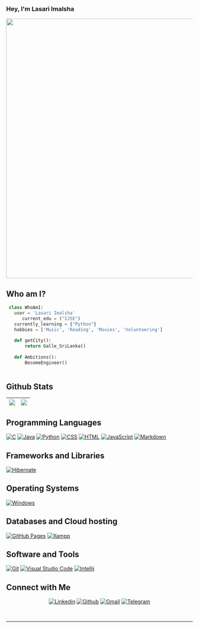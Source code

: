 ### Hey, I'm Lasari Imalsha 

<img src="https://media.giphy.com/media/L1R1tvI9svkIWwpVYr/giphy.gif" width="1300" height="700">

<br />

## Who am I?

 ```python
  class WhoAmI:
    user = 'Lasari Imalsha'
	   current_edu = ("IJSE")
    currently_learning = {"Python"}
    hobbies = ['Music', 'Reading', 'Movies', 'Volunteering']
	
	def getCity():
		return Galle_SriLanka()
	
	def Ambitions():
		BecomeEngineer()
		
 ```


## Github Stats

<img src="https://github-readme-stats.vercel.app/api?username=LasariImalsha&&show_icons=true&count_private=true&theme=github_dark">|<img src="https://github-readme-streak-stats.herokuapp.com/?user=LasariImalsha&theme=blueberry_duo"/>
|---|---|

## Programming Languages

<p>
    <a href="#"><img alt="C" src="https://img.shields.io/badge/C%20-%232370ED.svg?logo=c%2B%2B&logoColor=white"></a>
    <a href="#"><img alt="Java" src="https://img.shields.io/badge/Java-EC2025.svg?logo=java&logoColor=white"></a>
    <a href="#"><img alt="Python" src="https://img.shields.io/badge/Python%20-%23336D9C.svg?logo=python&logoColor=FFD745"></a>
    <a href="#"><img alt="CSS" src="https://img.shields.io/badge/CSS%20-%231572B6.svg?logo=css3&logoColor=white"></a>
    <a href="#"><img alt="HTML" src="https://img.shields.io/badge/HTML%20-%23E34F26.svg?logo=html5&logoColor=white"></a>
    <a href="#"><img alt="JavaScript" src="https://img.shields.io/badge/JavaScript%20-%23F7DF1E.svg?logo=javascript&logoColor=black"></a>
    <a href="#"><img alt="Markdown" src="https://img.shields.io/badge/Markdown-%23000000.svg?logo=markdown&logoColor=white"></a>
</p>

## Frameworks and Libraries

<p>
   <a href="#"><img alt="Hibernate" src="https://img.shields.io/badge/Hibernate-B2A573?logo=hibernate&logoColor=B2A573&color=black&labelColor=black"></a>
</p>

## Operating Systems

<p>
	<a href="#"><img alt="Windows" src="https://img.shields.io/badge/Windows-0078D6?logo=windows&logoColor=white"></a>
</p>

## Databases and Cloud hosting

<p>
    <a href="#"><img alt="GitHub Pages" src="https://img.shields.io/badge/GitHub%20Pages-%23327FC7.svg?logo=github&logoColor=white"></a>
    <a href="#"><img alt="Xampp" src="https://img.shields.io/badge/Xampp%20-%23430098.svg?logo=xampp&logoColor=white"></a>
</p> 

## Software and Tools

<p>
    <a href="#"><img alt="Git" src="https://img.shields.io/badge/Git%20-%23F05033.svg?logo=git&logoColor=white"></a>
    <a href="#"><img alt="Visual Studio Code" src="https://img.shields.io/badge/Visual%20Studio%20Code-0078d7.svg?logo=visual-studio-code&logoColor=white"></a>	
    <a href="#"><img alt="Intellij" src="https://img.shields.io/badge/IntelliJ_IDEA-1D7CE5.svg?logo=intellij-idea&logoColor=black"></a>
</p>

## Connect with Me

<p align="center">
  <a href="https://www.linkedin.com/in/lasari-wijayawardhana-197b33243/"><img alt="Linkedin" title="Lasari Imalsha Linkedin" src="https://img.shields.io/badge/LinkedIn-0077B5?style=for-the-badge&logo=linkedin&logoColor=white"></a>
  <a href="https://github.com/LasariImalsha"><img alt="Github" title="Lasari Imalsha Github" src="https://img.shields.io/badge/GitHub-100000?style=for-the-badge&logo=github&logoColor=white"></a>
 <a href="mailto:lasariwijayardhana@gmail.com"><img alt="Gmail" title="Lasari Imalsha Gmail" src="https://img.shields.io/badge/Gmail-D14836?style=for-the-badge&logo=gmail&logoColor=white"></a>
  <a href="https://t.me/LasariImalsha"><img alt="Telegram" title="Lasari Imalsha Telegram" src="https://img.shields.io/badge/Telegram-2CA5E0?style=for-the-badge&logo=telegram&logoColor=white"></a> 

&nbsp;

-----
